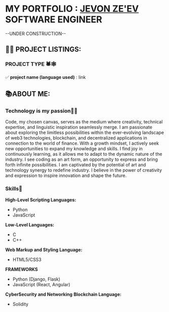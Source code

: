 <h1>MY PORTFOLIO : <a href="https://linktr.ee/j3vonz3v_network">JEVON ZE'EV </a>SOFTWARE ENGINEER</h1>
--UNDER CONSTRUCTION--
<h2>👨‍💻 PROJECT LISTINGS:</h2>
<h3>PROJECT TYPE 🕷️🕸️</h3>
✅<b> project name (language used)</b>  : link<br/>

<h2>📚ABOUT ME:</h2>
<h3>Technology is my passion🤖🧬</h3>
Code, my chosen canvas, serves as the medium where creativity, technical expertise, and linguistic inspiration seamlessly merge. I am passionate about exploring the limitless possibilities within the ever-evolving landscape of web3 technologies, blockchain, and decentralized applications in connection to the world of finance. With a growth mindset, I actively seek new opportunities to expand my knowledge and skills. I find joy in continuously learning, as it allows me to adapt to the dynamic nature of the industry. I see coding as an art form, an opportunity to express and bring forth infinite possibilities. I am captivated by the potential of art and technology synergy to redefine industry. I believe in the power of creativity and expression to inspire innovation and shape the future.

<h3>Skills💪</h3>
<b>High-Level Scripting Languages:</b>
  <ul>
    <li>Python</li>
    <li>JavaScript</li>
  </ul>
<b>Low-Level Languages:</b>
  <ul>
    <li>C</li>
    <li>C++</li>
  </ul>
<b>Web Markup and Styling Language:</b>
  <ul>
    <li>HTML5/CSS3</li>
  </ul>
<b>FRAMEWORKS</b>
  <ul>
    <li>Python (Django, Flask)</li>
    <li>JavaScript (React, Angular)</li>
  </ul>
<b>CyberSecurity and Networking</b>
<b>Blockchain Language:</b>
  <ul>
    <li>Solidity</li>
  </ul>
